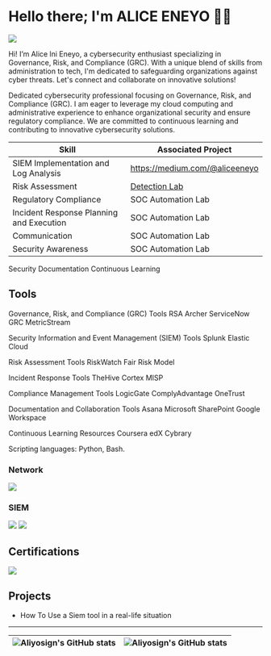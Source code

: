 # Hello there; I'm ALICE ENEYO 👋🏾
<a href="https://linkedin.com"><img src="https://img.shields.io/badge/-LinkedIn-0072b1?&style=for-the-badge&logo=linkedin&logoColor=white" /></a>

Hi! I’m Alice lni Eneyo, a cybersecurity enthusiast specializing in Governance, Risk, and Compliance (GRC). With a unique blend of skills from administration to tech, I'm dedicated to safeguarding organizations against cyber threats. Let's connect and collaborate on innovative solutions!

Dedicated cybersecurity professional focusing on Governance, Risk, and Compliance (GRC). I am eager to leverage my cloud computing and administrative experience to enhance organizational security and ensure regulatory compliance. We are committed to continuous learning and contributing to innovative cybersecurity solutions.



| Skill                                         | Associated Project         |
|-----------------------------------------------|----------------------------|
| SIEM Implementation and Log Analysis          | <a href="https://google.com">https://medium.com/@aliceeneyo</a>|
| Risk Assessment                                | <a href="https://google.com">Detection Lab</a>|
| Regulatory Compliance                          | SOC Automation Lab|
| Incident Response Planning and Execution      | SOC Automation Lab|
| Communication                                 | SOC Automation Lab|
 Security Awareness                             | SOC Automation Lab|
 Security Documentation 
 Continuous Learning


## Tools

Governance, Risk, and Compliance (GRC) Tools
RSA Archer 
ServiceNow GRC 
MetricStream

 Security Information and Event Management (SIEM) Tools
Splunk 
Elastic Cloud

Risk Assessment Tools
RiskWatch
Fair Risk Model

 Incident Response Tools
TheHive
Cortex
MISP

 Compliance Management Tools
LogicGate 
ComplyAdvantage 
OneTrust

 Documentation and Collaboration Tools
Asana
Microsoft SharePoint 
Google Workspace 

 Continuous Learning Resources
Coursera
edX 
Cybrary 


Scripting languages: Python, Bash.


### Network
<div>
    <img src="https://img.shields.io/badge/-Wireshark-1679A7?&style=for-the-badge&logo=Wireshark&logoColor=white" />
    
</div>

### SIEM
<div>
    <img src="https://img.shields.io/badge/-Splunk-000000?&style=for-the-badge&logo=Splunk&logoColor=white" />
    <img src="https://img.shields.io/badge/-Elastic-005571?&style=for-the-badge&logo=Elastic&logoColor=white" />
</div>

## Certifications
<div>
<img src="https://img.shields.io/badge/-Security%2B-FF0000?&style=for-the-badge&logo=CompTIA&logoColor=white" />
</div>

## Projects
- How To Use a Siem tool in a real-life situation

---

| <img align="center" src="https://github-readme-stats.vercel.app/api?username=Aliyosign&show_icons=true&include_all_commits=true&hide_border=true" alt="Aliyosign's GitHub stats" /> | <img align="center" src="https://github-readme-stats.vercel.app/api/top-langs/?username=Aliyosign&langs_count=8&layout=compact&hide_border=true" alt="Aliyosign's GitHub stats" /> |
| ------------- | ------------- |
